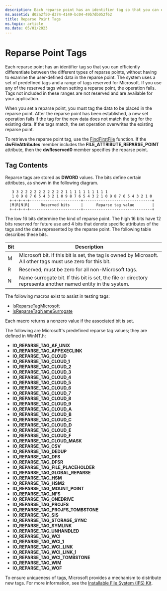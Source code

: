 ```yaml
---
description: Each reparse point has an identifier tag so that you can efficiently differentiate between the different types of reparse points, without having to examine the user-defined data in the reparse point.
ms.assetid: d02a2f50-d374-4149-bc04-49b7db052f62
title: Reparse Point Tags
ms.topic: article
ms.date: 05/01/2023
---
```


# Reparse Point Tags

Each reparse point has an identifier tag so that you can efficiently differentiate between the different types of reparse points, without having to examine the user-defined data in the reparse point. The system uses a set of predefined tags and a range of tags reserved for Microsoft. If you use any of the reserved tags when setting a reparse point, the operation fails. Tags not included in these ranges are not reserved and are available for your application.

When you set a reparse point, you must tag the data to be placed in the reparse point. After the reparse point has been established, a new set operation fails if the tag for the new data does not match the tag for the existing data. If the tags match, the set operation overwrites the existing reparse point.

To retrieve the reparse point tag, use the [FindFirstFile](/windows/win32/api/FileAPI/nf-fileapi-findfirstfilea) function. If the **dwFileAttributes** member includes the **FILE\_ATTRIBUTE\_REPARSE\_POINT** attribute, then the **dwReserved0** member specifies the reparse point.

## Tag Contents

Reparse tags are stored as **DWORD** values. The bits define certain attributes, as shown in the following diagram.

``` syntax
   3 3 2 2 2 2 2 2 2 2 2 2 1 1 1 1 1 1 1 1 1 1
   1 0 9 8 7 6 5 4 3 2 1 0 9 8 7 6 5 4 3 2 1 0 9 8 7 6 5 4 3 2 1 0
  +-+-+-+-+-----------------------+-------------------------------+
  |M|R|N|R|     Reserved bits     |      Reparse tag value        |
  +-+-+-+-+-----------------------+-------------------------------+
```

The low 16 bits determine the kind of reparse point. The high 16 bits have 12 bits reserved for future use and 4 bits that denote specific attributes of the tags and the data represented by the reparse point. The following table describes these bits.

| Bit | Description                                                                                                  |
|-----|--------------------------------------------------------------------------------------------------------------|
| M   | Microsoft bit. If this bit is set, the tag is owned by Microsoft. All other tags must use zero for this bit. |
| R   | Reserved; must be zero for all non-Microsoft tags.                                                           |
| N   | Name surrogate bit. If this bit is set, the file or directory represents another named entity in the system. |

The following macros exist to assist in testing tags:

- [IsReparseTagMicrosoft](/windows/win32/api/Winnt/nf-winnt-isreparsetagmicrosoft)
- [IsReparseTagNameSurrogate](/windows/win32/api/Winnt/nf-winnt-isreparsetagnamesurrogate)

Each macro returns a nonzero value if the associated bit is set.

The following are Microsoft's predefined reparse tag values; they are defined in WinNT.h:

- **IO_REPARSE_TAG_AF_UNIX**
- **IO_REPARSE_TAG_APPEXECLINK**
- **IO_REPARSE_TAG_CLOUD**
- **IO_REPARSE_TAG_CLOUD_1**
- **IO_REPARSE_TAG_CLOUD_2**
- **IO_REPARSE_TAG_CLOUD_3**
- **IO_REPARSE_TAG_CLOUD_4**
- **IO_REPARSE_TAG_CLOUD_5**
- **IO_REPARSE_TAG_CLOUD_6**
- **IO_REPARSE_TAG_CLOUD_7**
- **IO_REPARSE_TAG_CLOUD_8**
- **IO_REPARSE_TAG_CLOUD_9**
- **IO_REPARSE_TAG_CLOUD_A**
- **IO_REPARSE_TAG_CLOUD_B**
- **IO_REPARSE_TAG_CLOUD_C**
- **IO_REPARSE_TAG_CLOUD_D**
- **IO_REPARSE_TAG_CLOUD_E**
- **IO_REPARSE_TAG_CLOUD_F**
- **IO_REPARSE_TAG_CLOUD_MASK**
- **IO_REPARSE_TAG_CSV**
- **IO_REPARSE_TAG_DEDUP**
- **IO_REPARSE_TAG_DFS**
- **IO_REPARSE_TAG_DFSR**
- **IO_REPARSE_TAG_FILE_PLACEHOLDER**
- **IO_REPARSE_TAG_GLOBAL_REPARSE**
- **IO_REPARSE_TAG_HSM**
- **IO_REPARSE_TAG_HSM2**
- **IO_REPARSE_TAG_MOUNT_POINT**
- **IO_REPARSE_TAG_NFS**
- **IO_REPARSE_TAG_ONEDRIVE**
- **IO_REPARSE_TAG_PROJFS**
- **IO_REPARSE_TAG_PROJFS_TOMBSTONE**
- **IO_REPARSE_TAG_SIS**
- **IO_REPARSE_TAG_STORAGE_SYNC**
- **IO_REPARSE_TAG_SYMLINK**
- **IO_REPARSE_TAG_UNHANDLED**
- **IO_REPARSE_TAG_WCI**
- **IO_REPARSE_TAG_WCI_1**
- **IO_REPARSE_TAG_WCI_LINK**
- **IO_REPARSE_TAG_WCI_LINK_1**
- **IO_REPARSE_TAG_WCI_TOMBSTONE**
- **IO_REPARSE_TAG_WIM**
- **IO_REPARSE_TAG_WOF**

To ensure uniqueness of tags, Microsoft provides a mechanism to distribute new tags. For more information, see the [Installable File System (IFS) Kit](/previous-versions/gg463062(v=msdn.10)).
